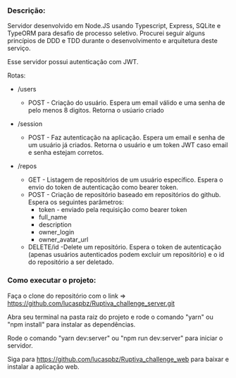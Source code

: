 ### Descrição:

Servidor desenvolvido em Node.JS usando Typescript, Express, SQLite e TypeORM para desafio de processo seletivo.
Procurei seguir alguns princípios de DDD e TDD durante o desenvolvimento e arquitetura deste serviço.

Esse servidor possui autenticação com JWT.  

Rotas:

* /users 
	* POST - Criação do usuário. Espera um email válido e uma senha de pelo menos 8 digitos. Retorna o usúario criado 

* /session 
	* POST - Faz autenticação na aplicação. Espera um email e senha de um usuário já criados. Retorna o usuário e um token JWT caso email e senha estejam corretos.

* /repos
    * GET - Listagem de repositórios de um usuário específico. Espera o envio do token de autenticação como bearer token.
	* POST - Criação de repositório baseado em repositórios do github. 
    Espera os seguintes parâmetros:
		* token - enviado pela requisição como bearer token
		* full_name
		* description
		* owner_login
		* owner_avatar_url
	* DELETE/id -Delete um repositório. Espera o token de autenticação (apenas usuários autenticados podem excluir um repositório) e o id do repositório a ser deletado.




### Como executar o projeto:

Faça o clone do repositório com o link => https://github.com/lucaspbz/Ruptiva_challenge_server.git  

Abra seu terminal na pasta raiz do projeto e rode o comando "yarn" ou "npm install" para instalar as dependências.  

Rode o comando "yarn dev:server" ou "npm run dev:server" para iniciar o servidor.  

Siga para https://github.com/lucaspbz/Ruptiva_challenge_web para baixar e instalar a aplicação web.
